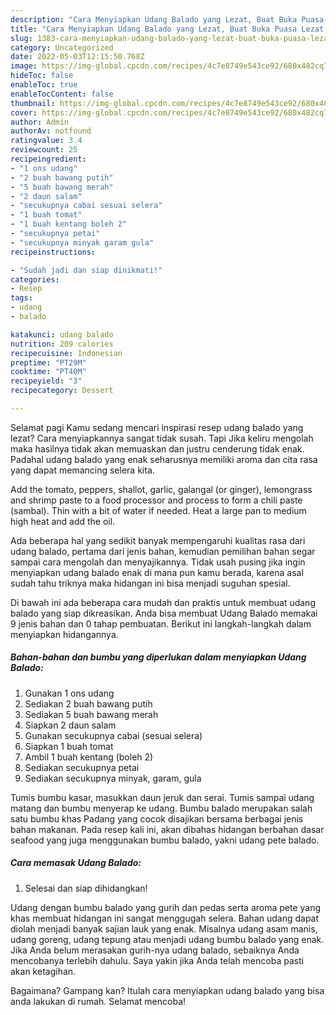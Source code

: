 ```yaml
---
description: "Cara Menyiapkan Udang Balado yang Lezat, Buat Buka Puasa Lezat Sekali"
title: "Cara Menyiapkan Udang Balado yang Lezat, Buat Buka Puasa Lezat Sekali"
slug: 1383-cara-menyiapkan-udang-balado-yang-lezat-buat-buka-puasa-lezat-sekali
category: Uncategorized
date: 2022-05-03T12:15:50.768Z
image: https://img-global.cpcdn.com/recipes/4c7e8749e543ce92/680x482cq70/udang-balado-foto-resep-utama.jpg
hideToc: false
enableToc: true
enableTocContent: false
thumbnail: https://img-global.cpcdn.com/recipes/4c7e8749e543ce92/680x482cq70/udang-balado-foto-resep-utama.jpg
cover: https://img-global.cpcdn.com/recipes/4c7e8749e543ce92/680x482cq70/udang-balado-foto-resep-utama.jpg
author: Admin
authorAv: notfound
ratingvalue: 3.4
reviewcount: 25
recipeingredient:
- "1 ons udang"
- "2 buah bawang putih"
- "5 buah bawang merah"
- "2 daun salam"
- "secukupnya cabai sesuai selera"
- "1 buah tomat"
- "1 buah kentang boleh 2"
- "secukupnya petai"
- "secukupnya minyak garam gula"
recipeinstructions:

- "Sudah jadi dan siap dinikmati!"
categories:
- Resep
tags:
- udang
- balado

katakunci: udang balado 
nutrition: 209 calories
recipecuisine: Indonesian
preptime: "PT29M"
cooktime: "PT40M"
recipeyield: "3"
recipecategory: Dessert

---
```



Selamat pagi Kamu sedang mencari inspirasi resep udang balado yang lezat? Cara menyiapkannya sangat tidak susah. Tapi Jika keliru mengolah maka hasilnya tidak akan memuaskan dan justru cenderung tidak enak. Padahal udang balado yang enak seharusnya memiliki aroma dan cita rasa yang dapat memancing selera kita.


Add the tomato, peppers, shallot, garlic, galangal (or ginger), lemongrass and shrimp paste to a food processor and process to form a chili paste (sambal). Thin with a bit of water if needed. Heat a large pan to medium high heat and add the oil.

Ada beberapa hal yang sedikit banyak mempengaruhi kualitas rasa dari udang balado, pertama dari jenis bahan, kemudian pemilihan bahan segar sampai cara mengolah dan menyajikannya. Tidak usah pusing jika ingin menyiapkan udang balado enak di mana pun kamu berada, karena asal sudah tahu triknya maka hidangan ini bisa menjadi suguhan spesial.


Di bawah ini ada beberapa cara mudah dan praktis untuk membuat udang balado yang siap dikreasikan. Anda bisa membuat Udang Balado memakai 9 jenis bahan dan 0 tahap pembuatan. Berikut ini langkah-langkah dalam menyiapkan hidangannya.

<!--inarticleads1-->

##### Bahan-bahan dan bumbu yang diperlukan dalam menyiapkan Udang Balado:

1. Gunakan 1 ons udang
1. Sediakan 2 buah bawang putih
1. Sediakan 5 buah bawang merah
1. Siapkan 2 daun salam
1. Gunakan secukupnya cabai (sesuai selera)
1. Siapkan 1 buah tomat
1. Ambil 1 buah kentang (boleh 2)
1. Sediakan secukupnya petai
1. Sediakan secukupnya minyak, garam, gula


Tumis bumbu kasar, masukkan daun jeruk dan serai. Tumis sampai udang matang dan bumbu menyerap ke udang. Bumbu balado merupakan salah satu bumbu khas Padang yang cocok disajikan bersama berbagai jenis bahan makanan. Pada resep kali ini, akan dibahas hidangan berbahan dasar seafood yang juga menggunakan bumbu balado, yakni udang pete balado. 

<!--inarticleads2-->

##### Cara memasak Udang Balado:


1. Selesai dan siap dihidangkan!

Udang dengan bumbu balado yang gurih dan pedas serta aroma pete yang khas membuat hidangan ini sangat menggugah selera. Bahan udang dapat diolah menjadi banyak sajian lauk yang enak. Misalnya udang asam manis, udang goreng, udang tepung atau menjadi udang bumbu balado yang enak. Jika Anda belum merasakan gurih-nya udang balado, sebaiknya Anda mencobanya terlebih dahulu. Saya yakin jika Anda telah mencoba pasti akan ketagihan. 

Bagaimana? Gampang kan? Itulah cara menyiapkan udang balado yang bisa anda lakukan di rumah. Selamat mencoba!
